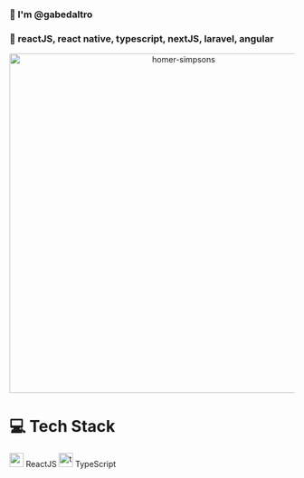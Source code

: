 ### 👋 I'm @gabedaltro
### 👀 reactJS, react native, typescript, nextJS, laravel, angular


<p align="center">
 <img src="https://pngimg.com/uploads/simpsons/simpsons_PNG8.png" alt="homer-simpsons" height="600">
</p>

<h1>💻   Tech Stack</h1>

<p>
 <img src="https://cdn-media-1.freecodecamp.org/images/1*jnqXL4Q-iW0qxodFDTxyFQ.jpeg" alt="react" width="25">
 ReactJS
 <img src="https://procoders.tech/wp-content/uploads/2020/11/Typescript_logo_2020.svg" alt="typescript" width="25">
 TypeScript
</p>

